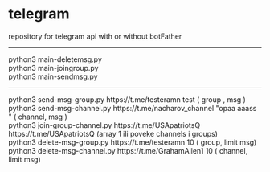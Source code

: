 # telegram

repository for telegram api with or without botFather
<hr>
python3 main-deletemsg.py <br />
python3 main-joingroup.py <br />
python3 main-sendmsg.py <br />
<hr>
python3 send-msg-group.py https://t.me/testeramn test ( group , msg ) <br />
python3 send-msg-channel.py https://t.me/nacharov_channel "opaa aaass " ( channel, msg )  <br />
python3 join-group-channel.py https://t.me/USApatriotsQ https://t.me/USApatriotsQ (array 1 ili poveke channels i groups) <br />
python3 delete-msg-group.py https://t.me/testeramn 10 ( group, limit msg) <br />
python3 delete-msg-channel.py https://t.me/GrahamAllen1 10 ( channel, limit msg) <br />

